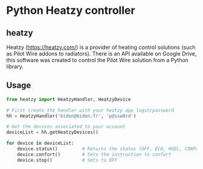 # Python Heatzy controller
## heatzy
Heatzy (https://heatzy.com/) is a provider of heating control solutions (such as Pilot Wire addons to radiators). There is an API available on Google Drive, this software was created to control the Pilot Wire solution from a Python library.
## Usage
```python
from heatzy import HeatzyHandler, HeatzyDevice

# First create the handler with your heatzy app login/password
hh = HeatzyHandler('bidon@bidon.fr', 'p@ssw0rd')

# Get the devices associated to your account
deviceList = hh.getHeatzyDevices()

for device in deviceList:
    device.status()         # Returns the status (OFF, ECO, HGEL, CONFORT)
    device.confort()        # Sets the instruction to confort 
    device.stop()           # Sets to OFF
```